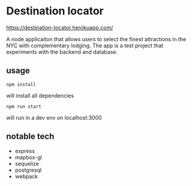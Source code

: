# Destination locator
https://destination-locator.herokuapp.com/

A node applicaiton that allows users to select the finest attractions in the NYC with complementary lodging.
The app is a test project that experiments with the backend and database.

## usage

```
npm install
```
will install all dependencies

```
npm run start
```
will run in a dev env on localhost:3000


## notable tech
* express
* mapbox-gl
* sequelize
* postgresql
* webpack
